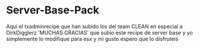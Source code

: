 # Server-Base-Pack
Aqui el txadminrecipe que han subido los del team CLEAN en especial a DirkDigglerz 'MUCHAS GRACIAS' que subio este recipe de server base y yo simplemente lo  modifique para esx y mi gusto espero que lo disfruteis
